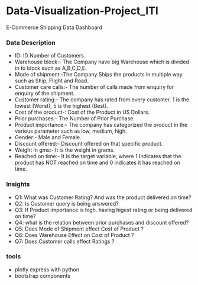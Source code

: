 # Data-Visualization-Project_ITI
E-Commerce Shipping Data Dashboard

### Data Description
- ID: ID Number of Customers.
- Warehouse block:- The Company have big Warehouse which is divided in to block such as A,B,C,D,E.
- Mode of shipment:-The Company Ships the products in multiple way such as Ship, Flight and Road.
- Customer care calls:- The number of calls made from enquiry for enquiry of the shipment.
- Customer rating:- The company has rated from every customer. 1 is the lowest (Worst), 5 is the highest (Best).
- Cost of the product-: Cost of the Product in US Dollars.
- Prior purchases:- The Number of Prior Purchase.
- Product importance:- The company has categorized the product in the various parameter such as low, medium, high.
- Gender:- Male and Female.
- Discount offered:- Discount offered on that specific product.
- Weight in gms:- It is the weight in grams.
- Reached on time:- It is the target variable, where 1 Indicates that the product has NOT reached on time and 0 indicates it has reached on time.

### Insights
- Q1: What was Customer Rating? And was the product delivered on time?
- Q2: Is Customer query is being answered?
- Q3: If Product importance is high. having higest rating or being delivered on time?
- Q4: what is the relation between prior purchases and discount offered?
- Q5: Does Mode of Shipment effect Cost of Product ?
- Q6: Does Warehouse Effect on Cost of Product ?
- Q7: Does Customer calls effect Ratings ?

### tools
- plotly express with python 
- bootstrap components 

